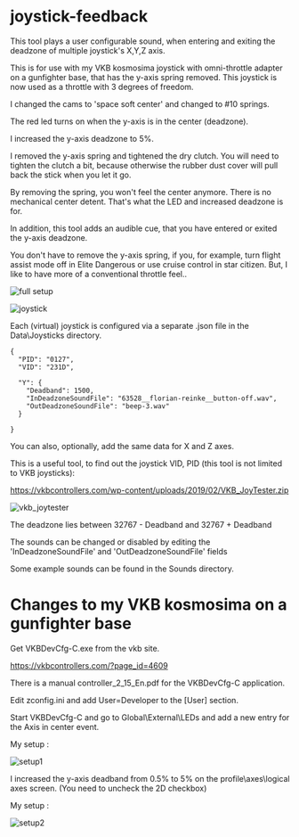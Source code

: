 # joystick-feedback

This tool plays a user configurable sound, when entering and exiting the deadzone of multiple joystick's X,Y,Z axis.

This is for use with my VKB kosmosima joystick with omni-throttle adapter on a gunfighter base, that has the y-axis spring removed.
This joystick is now used as a throttle with 3 degrees of freedom.

I changed the cams to 'space soft center' and changed to #10 springs.

The red led turns on when the y-axis is in the center (deadzone).

I increased the y-axis deadzone to 5%.

I removed the y-axis spring and tightened the dry clutch.
You will need to tighten the clutch a bit, because otherwise the rubber dust cover will pull back the stick when you let it go. 

By removing the spring, you won't feel the center anymore. 
There is no mechanical center detent.
That's what the LED and increased deadzone is for.

In addition, this tool adds an audible cue, that you have entered or exited the y-axis deadzone.

You don't have to remove the y-axis spring, if you, for example, turn flight assist mode off in Elite Dangerous or use cruise control in star citizen.
But, I like to have more of a conventional throttle feel..

![full setup](https://i.imgur.com/Mw0T5n6.jpg)

![joystick](https://i.imgur.com/DiYBuDx.jpg)

Each (virtual) joystick is configured via a separate .json file in the Data\Joysticks directory.

```
{
  "PID": "0127",
  "VID": "231D",

  "Y": {
    "Deadband": 1500,
    "InDeadzoneSoundFile": "63528__florian-reinke__button-off.wav",
    "OutDeadzoneSoundFile": "beep-3.wav"
  } 

}
```

You can also, optionally, add the same data for X and Z axes.

This is a useful tool, to find out the joystick VID, PID (this tool is not limited to VKB joysticks):

https://vkbcontrollers.com/wp-content/uploads/2019/02/VKB_JoyTester.zip

![vkb_joytester](https://i.imgur.com/GqW3RHk.pnghttps://i.imgur.com/GqW3RHk.png)

The deadzone lies between 32767 - Deadband and 32767 + Deadband

The sounds can be changed or disabled by editing the 'InDeadzoneSoundFile' and 'OutDeadzoneSoundFile' fields

Some example sounds can be found in the Sounds directory.

# Changes to my VKB kosmosima on a gunfighter base

Get VKBDevCfg-C.exe from the vkb site.

https://vkbcontrollers.com/?page_id=4609

There is a manual controller_2_15_En.pdf for the VKBDevCfg-C application.

Edit zconfig.ini and add User=Developer to the [User] section.

Start VKBDevCfg-C and go to Global\External\LEDs and add a new entry for the Axis in center event.

My setup :

![setup1](https://i.imgur.com/K4zZG9U.png)

I increased the y-axis deadband from 0.5% to 5% on the profile\axes\logical axes screen. (You need to uncheck the 2D checkbox)

My setup :

![setup2](https://i.imgur.com/W1ZH353.png)


